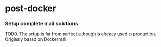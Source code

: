 post-docker
==========

### Setup complete mail solutions

TODO.
The setup is far from perfect although is already used in production.
Originaly based on Dockermail.
